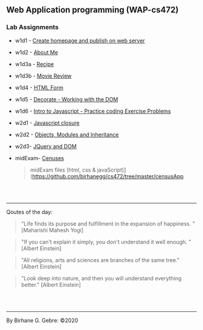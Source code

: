 ## Web Application programming (WAP-cs472)
### Lab Assignments

*   w1d1 - [Create homepage and publish on web server](#)
*   w1d2 - [About Me](https://birhanegg.github.io/cs472/lab2/about.html)
*   w1d3a - [Recipe](https://birhanegg.github.io/cs472/w1d2recipe/index.html)
*   w1d3b - [Movie Review](https://birhanegg.github.io/cs472/w1d3b/tmnt.html)
*   w1d4 - [HTML Form](https://birhanegg.github.io/cs472/w1d4/index.html)
*   w1d5 - [Decorate - Working with the DOM](https://birhanegg.github.io/cs472/w1d5/index.html)
*   w1d6 - [Intro to Javascript - Practice coding Exercise Problems](https://birhanegg.github.io/cs472/w1d6/index.html)
*   w2d1 - [Javascript closure](https://birhanegg.github.io/cs472/w2d1/index.html)
*   w2d2 - [Objects, Modules and Inheritance](https://birhanegg.github.io/cs472/w2d2/index.html)
*   w2d3- [JQuery and DOM](https://birhanegg.github.io/cs472/w2d3/index.html)

*   midExam- [Cenuses](https://birhanegg.github.io/cs472/censusApp/)
    > midExam files (html, css & javaScript)](https://github.com/birhanegg/cs472/tree/master/censusApp


<br><br><hr> Qoutes of the day: 

> "Life finds its purpose and fulfillment in the expansion of happiness.  " [Maharishi Mahesh Yogi]

> "If you can't explain it simply, you don't understand it well enough. " [Albert Einstein]

> "All religions, arts and sciences are branches of the same tree." [Albert Einstein]

> "Look deep into nature, and then you will understand everything better." [Albert Einstein]



<br><br><hr>
By Birhane G. Gebre: &copy;2020
